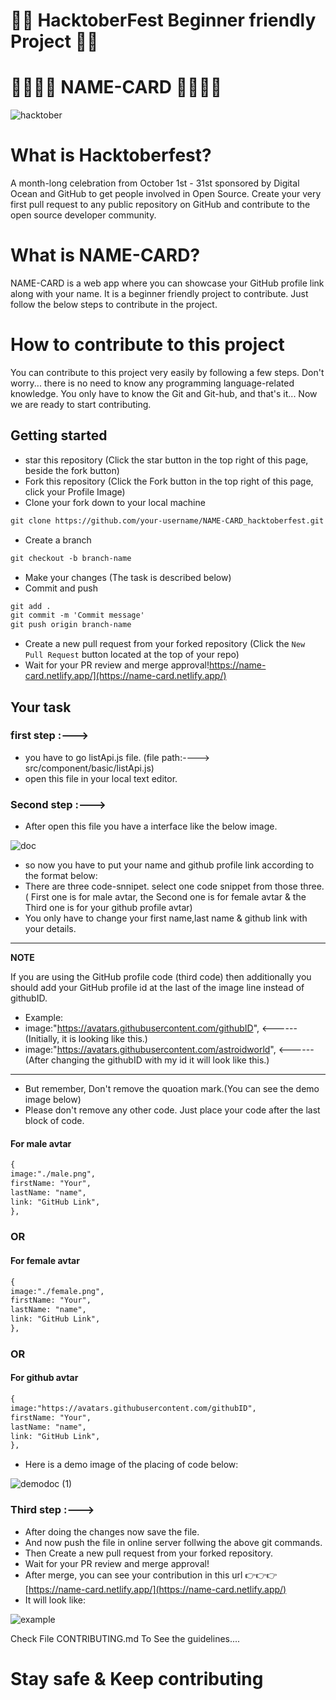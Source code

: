 # 🥳🥳 HacktoberFest Beginner friendly Project 🥳🥳

# 🎴🎴🎴🎴 NAME-CARD 🎴🎴🎴🎴

![hacktober](https://user-images.githubusercontent.com/75432008/135868859-24a254fe-d45f-4b7c-875e-322cab4c49c4.PNG)

# What is Hacktoberfest?

A month-long celebration from October 1st - 31st sponsored by Digital Ocean and GitHub to get people involved in Open Source. 
Create your very first pull request to any public repository on GitHub and contribute to the open source developer community.

# What is NAME-CARD?
NAME-CARD is a web app where you can showcase your GitHub profile link along with your name. It is a  beginner friendly project to contribute. 
Just follow the below steps to contribute in the project.

# How to contribute to this project
 You can contribute to this project very easily by following a few steps. Don't worry... there is no need to know any programming language-related knowledge.
 You only have to know the Git and Git-hub, and that's it... Now we are ready to start contributing.
 
 ## Getting started
* star this repository (Click the star button in the top right of this page, beside the fork button)
* Fork this repository (Click the Fork button in the top right of this page, click your Profile Image)
* Clone your fork down to your local machine

```markdown
git clone https://github.com/your-username/NAME-CARD_hacktoberfest.git

```
* Create a branch

```markdown
git checkout -b branch-name
```
* Make your changes (The task is described below)
* Commit and push

```markdown
git add .
git commit -m 'Commit message'
git push origin branch-name
```
* Create a new pull request from your forked repository (Click the `New Pull Request` button located at the top of your repo)
* Wait for your PR review and merge approval!https://name-card.netlify.app/](https://name-card.netlify.app/)

## Your task

### first step :--->

* you have to go listApi.js file. (file path:----> src/component/basic/listApi.js)
* open this file in your local text editor.

### Second step :--->

* After open this file you have a interface like the below image.

![doc](https://user-images.githubusercontent.com/75432008/135874675-c2588bb9-c943-4294-a3c8-04e2cc6c611d.PNG)

* so now you have to put your name and github profile link according to the format below:
* There are three code-snnipet. select one code snippet from those three. ( First one is for male avtar, the Second one is for female avtar & the Third one is for your github profile avtar)
* You only have to change your first name,last name & github link with your details.
---
**NOTE**

If you are using the GitHub profile code (third code) then additionally you should add your GitHub profile id at the last of the image line instead of githubID.
* Example:
* image:"https://avatars.githubusercontent.com/githubID",   <------ (Initially, it is looking like this.)
* image:"https://avatars.githubusercontent.com/astroidworld", <------ (After changing the githubID with my id it will look like this.)

---
* But remember, Don't remove the quoation mark.(You can see the demo image below)
* Please don't remove any other code. Just place your code after the last block of code.

#### For male avtar  
```markdown
{
image:"./male.png",
firstName: "Your",
lastName: "name",
link: "GitHub Link",
},
```
### OR

#### For female avtar
```markdown
{
image:"./female.png",
firstName: "Your",
lastName: "name",
link: "GitHub Link",
},
```
### OR

#### For github avtar 
```markdown
{
image:"https://avatars.githubusercontent.com/githubID",
firstName: "Your",
lastName: "name",
link: "GitHub Link",
},
```

* Here is a demo image of the placing of code below:

![demodoc (1)](https://user-images.githubusercontent.com/75432008/135912459-e6a1b16f-d0e1-429d-9353-062f7d8cd2b7.jpg)

### Third step :--->

* After doing the changes now save the file.
* And now push the file in online server follwing the above git commands.
* Then Create a new pull request from your forked repository.
* Wait for your PR review and merge approval!
* After merge, you can see your contribution in this url 👉👉👉 [https://name-card.netlify.app/](https://name-card.netlify.app/)
* It will look like:

![example](https://user-images.githubusercontent.com/75432008/135880110-ce4bda52-7da2-4f5a-928e-0765b99ff8ec.PNG)

Check File CONTRIBUTING.md To See the guidelines....

# Stay safe & Keep contributing 
